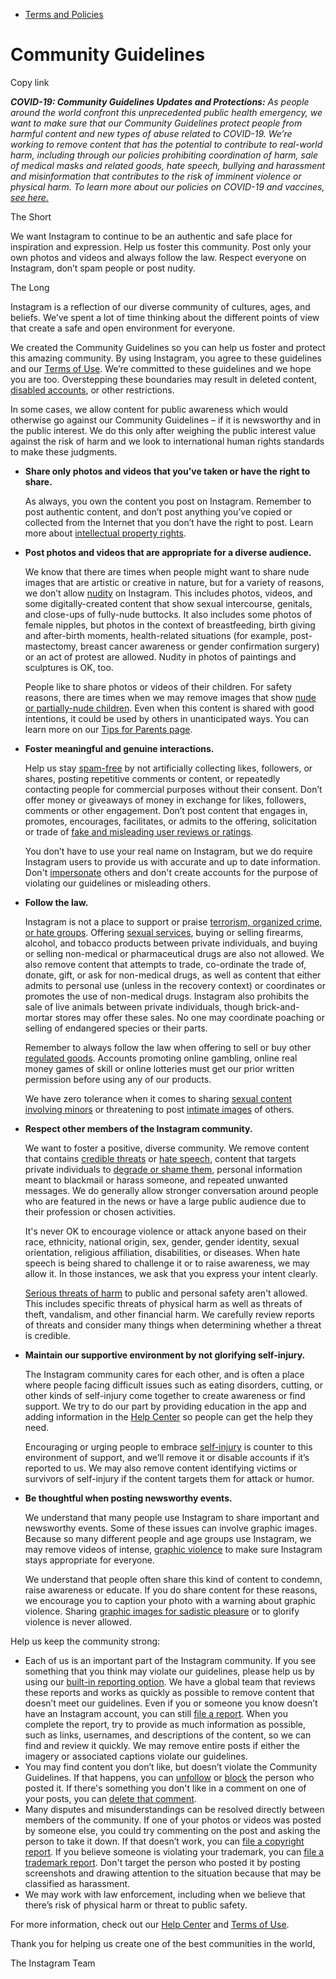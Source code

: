 *   [Terms and Policies](https://help.instagram.com/1417489251945243/?helpref=breadcrumb)

Community Guidelines
====================

Copy link

_**COVID-19: Community Guidelines Updates and Protections:** As people around the world confront this unprecedented public health emergency, we want to make sure that our Community Guidelines protect people from harmful content and new types of abuse related to COVID-19. We’re working to remove content that has the potential to contribute to real-world harm, including through our policies prohibiting coordination of harm, sale of medical masks and related goods, hate speech, bullying and harassment and misinformation that contributes to the risk of imminent violence or physical harm. To learn more about our policies on COVID-19 and vaccines, [see here.](https://help.instagram.com/697825587576762?helpref=faq_content)_

The Short

We want Instagram to continue to be an authentic and safe place for inspiration and expression. Help us foster this community. Post only your own photos and videos and always follow the law. Respect everyone on Instagram, don’t spam people or post nudity.

The Long

Instagram is a reflection of our diverse community of cultures, ages, and beliefs. We’ve spent a lot of time thinking about the different points of view that create a safe and open environment for everyone.

We created the Community Guidelines so you can help us foster and protect this amazing community. By using Instagram, you agree to these guidelines and our [Terms of Use](https://www.instagram.com/legal/terms). We’re committed to these guidelines and we hope you are too. Overstepping these boundaries may result in deleted content, [disabled accounts](https://help.instagram.com/366993040048856?helpref=faq_content), or other restrictions.

In some cases, we allow content for public awareness which would otherwise go against our Community Guidelines – if it is newsworthy and in the public interest. We do this only after weighing the public interest value against the risk of harm and we look to international human rights standards to make these judgments.

*   **Share only photos and videos that you’ve taken or have the right to share.**
    
    As always, you own the content you post on Instagram. Remember to post authentic content, and don’t post anything you’ve copied or collected from the Internet that you don’t have the right to post. Learn more about [intellectual property rights](https://help.instagram.com/126382350847838?helpref=faq_content).
    
*   **Post photos and videos that are appropriate for a diverse audience.**
    
    We know that there are times when people might want to share nude images that are artistic or creative in nature, but for a variety of reasons, we don’t allow [nudity](https://l.instagram.com/?u=https%3A%2F%2Fwww.facebook.com%2Fcommunitystandards%2Fadult_nudity_sexual_activity&e=AT3pI9PC-XCsqlQJDa-T3KUqVan4_U6IN_Q0i4tNGC-EGWQfvzK0hvzi0BT3dOFX6gi_999LZklhEf3x4lASksMhCFCsKTUlFiXsiA8TaVcXXnSizt9XW0JIAeVji__gDJtCNhCZI7c-mZ4HKrC3r36l4tCsMaHJGiNh8w) on Instagram. This includes photos, videos, and some digitally-created content that show sexual intercourse, genitals, and close-ups of fully-nude buttocks. It also includes some photos of female nipples, but photos in the context of breastfeeding, birth giving and after-birth moments, health-related situations (for example, post-mastectomy, breast cancer awareness or gender confirmation surgery) or an act of protest are allowed. Nudity in photos of paintings and sculptures is OK, too.
    
    People like to share photos or videos of their children. For safety reasons, there are times when we may remove images that show [nude or partially-nude children](https://l.instagram.com/?u=https%3A%2F%2Fwww.facebook.com%2Fcommunitystandards%2Fchild_nudity_sexual_exploitation&e=AT3pI9PC-XCsqlQJDa-T3KUqVan4_U6IN_Q0i4tNGC-EGWQfvzK0hvzi0BT3dOFX6gi_999LZklhEf3x4lASksMhCFCsKTUlFiXsiA8TaVcXXnSizt9XW0JIAeVji__gDJtCNhCZI7c-mZ4HKrC3r36l4tCsMaHJGiNh8w). Even when this content is shared with good intentions, it could be used by others in unanticipated ways. You can learn more on our [Tips for Parents page](https://help.instagram.com/154475974694511/?helpref=faq_content).
    
*   **Foster meaningful and genuine interactions.**
    
    Help us stay [spam-free](https://l.instagram.com/?u=https%3A%2F%2Fwww.facebook.com%2Fcommunitystandards%2Fspam&e=AT3pI9PC-XCsqlQJDa-T3KUqVan4_U6IN_Q0i4tNGC-EGWQfvzK0hvzi0BT3dOFX6gi_999LZklhEf3x4lASksMhCFCsKTUlFiXsiA8TaVcXXnSizt9XW0JIAeVji__gDJtCNhCZI7c-mZ4HKrC3r36l4tCsMaHJGiNh8w) by not artificially collecting likes, followers, or shares, posting repetitive comments or content, or repeatedly contacting people for commercial purposes without their consent. Don’t offer money or giveaways of money in exchange for likes, followers, comments or other engagement. Don’t post content that engages in, promotes, encourages, facilitates, or admits to the offering, solicitation or trade of [fake and misleading user reviews or ratings](https://l.instagram.com/?u=https%3A%2F%2Fwww.facebook.com%2Fcommunitystandards%2Ffraud_deception&e=AT3pI9PC-XCsqlQJDa-T3KUqVan4_U6IN_Q0i4tNGC-EGWQfvzK0hvzi0BT3dOFX6gi_999LZklhEf3x4lASksMhCFCsKTUlFiXsiA8TaVcXXnSizt9XW0JIAeVji__gDJtCNhCZI7c-mZ4HKrC3r36l4tCsMaHJGiNh8w).
    
    You don’t have to use your real name on Instagram, but we do require Instagram users to provide us with accurate and up to date information. Don't [impersonate](https://l.instagram.com/?u=https%3A%2F%2Fwww.facebook.com%2Fcommunitystandards%2Fmisrepresentation&e=AT3pI9PC-XCsqlQJDa-T3KUqVan4_U6IN_Q0i4tNGC-EGWQfvzK0hvzi0BT3dOFX6gi_999LZklhEf3x4lASksMhCFCsKTUlFiXsiA8TaVcXXnSizt9XW0JIAeVji__gDJtCNhCZI7c-mZ4HKrC3r36l4tCsMaHJGiNh8w) others and don't create accounts for the purpose of violating our guidelines or misleading others.
    
*   **Follow the law.**
    
    Instagram is not a place to support or praise [terrorism, organized crime, or hate groups](https://l.instagram.com/?u=https%3A%2F%2Fwww.facebook.com%2Fcommunitystandards%2Fdangerous_individuals_organizations&e=AT3pI9PC-XCsqlQJDa-T3KUqVan4_U6IN_Q0i4tNGC-EGWQfvzK0hvzi0BT3dOFX6gi_999LZklhEf3x4lASksMhCFCsKTUlFiXsiA8TaVcXXnSizt9XW0JIAeVji__gDJtCNhCZI7c-mZ4HKrC3r36l4tCsMaHJGiNh8w). Offering [sexual services](https://l.instagram.com/?u=https%3A%2F%2Fwww.facebook.com%2Fcommunitystandards%2Fsexual_solicitation&e=AT3pI9PC-XCsqlQJDa-T3KUqVan4_U6IN_Q0i4tNGC-EGWQfvzK0hvzi0BT3dOFX6gi_999LZklhEf3x4lASksMhCFCsKTUlFiXsiA8TaVcXXnSizt9XW0JIAeVji__gDJtCNhCZI7c-mZ4HKrC3r36l4tCsMaHJGiNh8w), buying or selling firearms, alcohol, and tobacco products between private individuals, and buying or selling non-medical or pharmaceutical drugs are also not allowed. We also remove content that attempts to trade, co-ordinate the trade of, donate, gift, or ask for non-medical drugs, as well as content that either admits to personal use (unless in the recovery context) or coordinates or promotes the use of non-medical drugs. Instagram also prohibits the sale of live animals between private individuals, though brick-and-mortar stores may offer these sales. No one may coordinate poaching or selling of endangered species or their parts.
    
    Remember to always follow the law when offering to sell or buy other [regulated goods](https://l.instagram.com/?u=https%3A%2F%2Fwww.facebook.com%2Fcommunitystandards%2Fregulated_goods&e=AT3pI9PC-XCsqlQJDa-T3KUqVan4_U6IN_Q0i4tNGC-EGWQfvzK0hvzi0BT3dOFX6gi_999LZklhEf3x4lASksMhCFCsKTUlFiXsiA8TaVcXXnSizt9XW0JIAeVji__gDJtCNhCZI7c-mZ4HKrC3r36l4tCsMaHJGiNh8w). Accounts promoting online gambling, online real money games of skill or online lotteries must get our prior written permission before using any of our products.
    
    We have zero tolerance when it comes to sharing [sexual content involving minors](https://l.instagram.com/?u=https%3A%2F%2Fwww.facebook.com%2Fcommunitystandards%2Fchild_nudity_sexual_exploitation&e=AT3pI9PC-XCsqlQJDa-T3KUqVan4_U6IN_Q0i4tNGC-EGWQfvzK0hvzi0BT3dOFX6gi_999LZklhEf3x4lASksMhCFCsKTUlFiXsiA8TaVcXXnSizt9XW0JIAeVji__gDJtCNhCZI7c-mZ4HKrC3r36l4tCsMaHJGiNh8w) or threatening to post [intimate images](https://l.instagram.com/?u=https%3A%2F%2Fwww.facebook.com%2Fcommunitystandards%2Fsexual_exploitation_adults&e=AT3pI9PC-XCsqlQJDa-T3KUqVan4_U6IN_Q0i4tNGC-EGWQfvzK0hvzi0BT3dOFX6gi_999LZklhEf3x4lASksMhCFCsKTUlFiXsiA8TaVcXXnSizt9XW0JIAeVji__gDJtCNhCZI7c-mZ4HKrC3r36l4tCsMaHJGiNh8w) of others.
    
*   **Respect other members of the Instagram community.**
    
    We want to foster a positive, diverse community. We remove content that contains [credible threats](https://l.instagram.com/?u=https%3A%2F%2Fwww.facebook.com%2Fcommunitystandards%2Fcredible_violence&e=AT3pI9PC-XCsqlQJDa-T3KUqVan4_U6IN_Q0i4tNGC-EGWQfvzK0hvzi0BT3dOFX6gi_999LZklhEf3x4lASksMhCFCsKTUlFiXsiA8TaVcXXnSizt9XW0JIAeVji__gDJtCNhCZI7c-mZ4HKrC3r36l4tCsMaHJGiNh8w) or [hate speech](https://l.instagram.com/?u=https%3A%2F%2Fwww.facebook.com%2Fcommunitystandards%2Fhate_speech&e=AT3pI9PC-XCsqlQJDa-T3KUqVan4_U6IN_Q0i4tNGC-EGWQfvzK0hvzi0BT3dOFX6gi_999LZklhEf3x4lASksMhCFCsKTUlFiXsiA8TaVcXXnSizt9XW0JIAeVji__gDJtCNhCZI7c-mZ4HKrC3r36l4tCsMaHJGiNh8w), content that targets private individuals to [degrade or shame them](https://l.instagram.com/?u=https%3A%2F%2Fwww.facebook.com%2Fcommunitystandards%2Fbullying&e=AT3pI9PC-XCsqlQJDa-T3KUqVan4_U6IN_Q0i4tNGC-EGWQfvzK0hvzi0BT3dOFX6gi_999LZklhEf3x4lASksMhCFCsKTUlFiXsiA8TaVcXXnSizt9XW0JIAeVji__gDJtCNhCZI7c-mZ4HKrC3r36l4tCsMaHJGiNh8w), personal information meant to blackmail or harass someone, and repeated unwanted messages. We do generally allow stronger conversation around people who are featured in the news or have a large public audience due to their profession or chosen activities.
    
    It's never OK to encourage violence or attack anyone based on their race, ethnicity, national origin, sex, gender, gender identity, sexual orientation, religious affiliation, disabilities, or diseases. When hate speech is being shared to challenge it or to raise awareness, we may allow it. In those instances, we ask that you express your intent clearly.
    
    [Serious threats of harm](https://l.instagram.com/?u=https%3A%2F%2Fwww.facebook.com%2Fcommunitystandards%2Fcredible_violence&e=AT3pI9PC-XCsqlQJDa-T3KUqVan4_U6IN_Q0i4tNGC-EGWQfvzK0hvzi0BT3dOFX6gi_999LZklhEf3x4lASksMhCFCsKTUlFiXsiA8TaVcXXnSizt9XW0JIAeVji__gDJtCNhCZI7c-mZ4HKrC3r36l4tCsMaHJGiNh8w) to public and personal safety aren't allowed. This includes specific threats of physical harm as well as threats of theft, vandalism, and other financial harm. We carefully review reports of threats and consider many things when determining whether a threat is credible.
    
*   **Maintain our supportive environment by not glorifying self-injury.**
    
    The Instagram community cares for each other, and is often a place where people facing difficult issues such as eating disorders, cutting, or other kinds of self-injury come together to create awareness or find support. We try to do our part by providing education in the app and adding information in the [Help Center](https://help.instagram.com/) so people can get the help they need.
    
    Encouraging or urging people to embrace [self-injury](https://l.instagram.com/?u=https%3A%2F%2Fwww.facebook.com%2Fcommunitystandards%2Fsuicide_self_injury_violence&e=AT3pI9PC-XCsqlQJDa-T3KUqVan4_U6IN_Q0i4tNGC-EGWQfvzK0hvzi0BT3dOFX6gi_999LZklhEf3x4lASksMhCFCsKTUlFiXsiA8TaVcXXnSizt9XW0JIAeVji__gDJtCNhCZI7c-mZ4HKrC3r36l4tCsMaHJGiNh8w) is counter to this environment of support, and we’ll remove it or disable accounts if it’s reported to us. We may also remove content identifying victims or survivors of self-injury if the content targets them for attack or humor.
    
*   **Be thoughtful when posting newsworthy events.**
    
    We understand that many people use Instagram to share important and newsworthy events. Some of these issues can involve graphic images. Because so many different people and age groups use Instagram, we may remove videos of intense, [graphic violence](https://l.instagram.com/?u=https%3A%2F%2Fwww.facebook.com%2Fcommunitystandards%2Fgraphic_violence&e=AT3pI9PC-XCsqlQJDa-T3KUqVan4_U6IN_Q0i4tNGC-EGWQfvzK0hvzi0BT3dOFX6gi_999LZklhEf3x4lASksMhCFCsKTUlFiXsiA8TaVcXXnSizt9XW0JIAeVji__gDJtCNhCZI7c-mZ4HKrC3r36l4tCsMaHJGiNh8w) to make sure Instagram stays appropriate for everyone.
    
    We understand that people often share this kind of content to condemn, raise awareness or educate. If you do share content for these reasons, we encourage you to caption your photo with a warning about graphic violence. Sharing [graphic images for sadistic pleasure](https://l.instagram.com/?u=https%3A%2F%2Fwww.facebook.com%2Fcommunitystandards%2Fcruel_insensitive&e=AT3pI9PC-XCsqlQJDa-T3KUqVan4_U6IN_Q0i4tNGC-EGWQfvzK0hvzi0BT3dOFX6gi_999LZklhEf3x4lASksMhCFCsKTUlFiXsiA8TaVcXXnSizt9XW0JIAeVji__gDJtCNhCZI7c-mZ4HKrC3r36l4tCsMaHJGiNh8w) or to glorify violence is never allowed.
    

Help us keep the community strong:

*   Each of us is an important part of the Instagram community. If you see something that you think may violate our guidelines, please help us by using our [built-in reporting option](https://help.instagram.com/165828726894770?helpref=faq_content). We have a global team that reviews these reports and works as quickly as possible to remove content that doesn’t meet our guidelines. Even if you or someone you know doesn’t have an Instagram account, you can still [file a report](https://help.instagram.com/contact/383679321740945). When you complete the report, try to provide as much information as possible, such as links, usernames, and descriptions of the content, so we can find and review it quickly. We may remove entire posts if either the imagery or associated captions violate our guidelines.
*   You may find content you don’t like, but doesn’t violate the Community Guidelines. If that happens, you can [unfollow](https://help.instagram.com/286340048138725?helpref=faq_content) or [block](https://help.instagram.com/426700567389543/?helpref=faq_content) the person who posted it. If there's something you don't like in a comment on one of your posts, you can [delete that comment](https://help.instagram.com/289098941190483?helpref=faq_content).
*   Many disputes and misunderstandings can be resolved directly between members of the community. If one of your photos or videos was posted by someone else, you could try commenting on the post and asking the person to take it down. If that doesn’t work, you can [file a copyright report](https://help.instagram.com/126382350847838?helpref=faq_content). If you believe someone is violating your trademark, you can [file a trademark report](https://help.instagram.com/222826637847963?helpref=faq_content). Don't target the person who posted it by posting screenshots and drawing attention to the situation because that may be classified as harassment.
*   We may work with law enforcement, including when we believe that there’s risk of physical harm or threat to public safety.

For more information, check out our [Help Center](https://help.instagram.com/) and [Terms of Use](https://l.instagram.com/?u=http%3A%2F%2Finstagram.com%2Flegal%2Fterms%2F%23&e=AT3pI9PC-XCsqlQJDa-T3KUqVan4_U6IN_Q0i4tNGC-EGWQfvzK0hvzi0BT3dOFX6gi_999LZklhEf3x4lASksMhCFCsKTUlFiXsiA8TaVcXXnSizt9XW0JIAeVji__gDJtCNhCZI7c-mZ4HKrC3r36l4tCsMaHJGiNh8w).

Thank you for helping us create one of the best communities in the world,

The Instagram Team